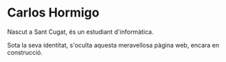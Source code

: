 # Carlos Hormigo 

Nascut a Sant Cugat, és un estudiant d'informàtica.

Sota la seva identitat, s'oculta aquesta meravellosa pàgina web, encara en construcció.
